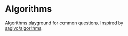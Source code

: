 # Algorithms
Algorithms playground for common questions. Inspired by [sagivo/algorithms](https://github.com/sagivo/algorithms).
